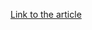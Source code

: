 [Link to the article](https://bi-zone.medium.com/bloody-wolf-strikes-organizations-in-kazakhstan-with-strrat-commercial-malware-c0cdff19931f?source=rss-3882bedad280------2)
